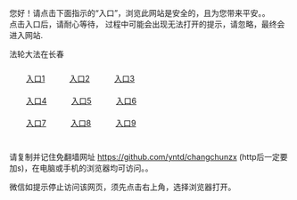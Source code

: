 您好！请点击下面指示的“入口”，浏览此网站是安全的，且为您带来平安。。 <br/>
点击入口后，请耐心等待， 过程中可能会出现无法打开的提示，请忽略，最终会进入网站. </br>

法轮大法在长春<br/>
<div style="padding:10px"><a style="margin:20px" target="_blank" href="https://dnk2nz5x1ix53.cloudfront.net/2Qpsp?qcqnxfd" id="ccLink1" rel="nofollow">入口1</a> <a target="_blank" style="margin:20px" href="https://dx9vtnb0i4pj1.cloudfront.net/2Qpsp?crlwx" id="ccLink2" rel="nofollow">入口2</a> <a style="margin:20px" target="_blank" href="https://dbr7913bmsgeh.cloudfront.net/2Qpsp?cqotans" id="ccLink3" rel="nofollow">入口3</a></div>

<div style="padding:10px" ><a style="margin:20px" target="_blank" href="https://dnk2nz5x1ix53.cloudfront.net/2Qpsp?qcqnxfd" id="ccLink4" rel="nofollow">入口4</a> <a style="margin:20px" href="https://dx9vtnb0i4pj1.cloudfront.net/2Qpsp?crlwx" target="_blank" id="ccLink5" rel="nofollow">入口5</a> <a style="margin:20px" href="https://dbr7913bmsgeh.cloudfront.net/2Qpsp?cqotans" target="_blank" id="ccLink6" rel="nofollow">入口6</a></div>

<div style="padding:10px"><a style="margin:20px" target="_blank" href="https://dnk2nz5x1ix53.cloudfront.net/2Qpsp?qcqnxfd" id="ccLink7" rel="nofollow">入口7</a> <a style="margin:20px" href="https://dx9vtnb0i4pj1.cloudfront.net/2Qpsp?crlwx" target="_blank" id="ccLink8" rel="nofollow">入口8</a> <a style="margin:20px" target="_blank" href="https://dbr7913bmsgeh.cloudfront.net/2Qpsp?cqotans" id="ccLink9" rel="nofollow">入口9</a></div>

<br/>



请复制并记住免翻墙网址 https://github.com/yntd/changchunzx (http后一定要加s)，在电脑或手机的浏览器均可访问。。<br/>

微信如提示停止访问该网页，须先点击右上角，选择浏览器打开。
